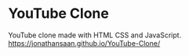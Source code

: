 # YouTube Clone
YouTube clone made with HTML CSS and JavaScript.
https://jonathansaan.github.io/YouTube-Clone/
